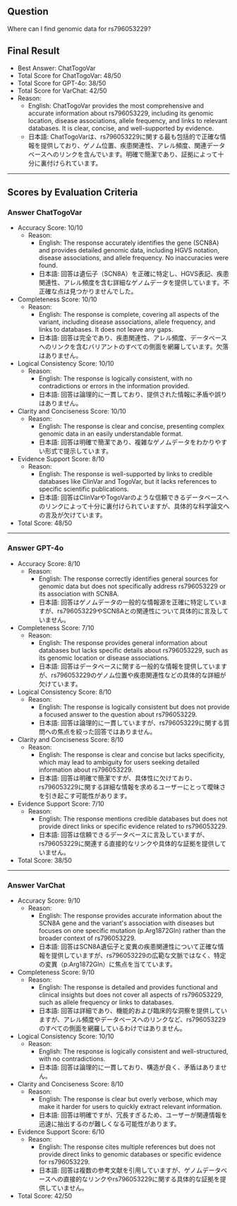 ## Question

Where can I find genomic data for rs796053229?

## Final Result

- Best Answer: ChatTogoVar
- Total Score for ChatTogoVar: 48/50
- Total Score for GPT-4o: 38/50
- Total Score for VarChat: 42/50
- Reason:
  - English: ChatTogoVar provides the most comprehensive and accurate information about rs796053229, including its genomic location, disease associations, allele frequency, and links to relevant databases. It is clear, concise, and well-supported by evidence.
  - 日本語: ChatTogoVarは、rs796053229に関する最も包括的で正確な情報を提供しており、ゲノム位置、疾患関連性、アレル頻度、関連データベースへのリンクを含んでいます。明確で簡潔であり、証拠によって十分に裏付けられています。

---

## Scores by Evaluation Criteria

### Answer ChatTogoVar
- Accuracy Score: 10/10
  - Reason: 
    - English: The response accurately identifies the gene (SCN8A) and provides detailed genomic data, including HGVS notation, disease associations, and allele frequency. No inaccuracies were found.
    - 日本語: 回答は遺伝子（SCN8A）を正確に特定し、HGVS表記、疾患関連性、アレル頻度を含む詳細なゲノムデータを提供しています。不正確な点は見つかりませんでした。
- Completeness Score: 10/10
  - Reason: 
    - English: The response is complete, covering all aspects of the variant, including disease associations, allele frequency, and links to databases. It does not leave any gaps.
    - 日本語: 回答は完全であり、疾患関連性、アレル頻度、データベースへのリンクを含むバリアントのすべての側面を網羅しています。欠落はありません。
- Logical Consistency Score: 10/10
  - Reason: 
    - English: The response is logically consistent, with no contradictions or errors in the information provided.
    - 日本語: 回答は論理的に一貫しており、提供された情報に矛盾や誤りはありません。
- Clarity and Conciseness Score: 10/10
  - Reason: 
    - English: The response is clear and concise, presenting complex genomic data in an easily understandable format.
    - 日本語: 回答は明確で簡潔であり、複雑なゲノムデータをわかりやすい形式で提示しています。
- Evidence Support Score: 8/10
  - Reason: 
    - English: The response is well-supported by links to credible databases like ClinVar and TogoVar, but it lacks references to specific scientific publications.
    - 日本語: 回答はClinVarやTogoVarのような信頼できるデータベースへのリンクによって十分に裏付けられていますが、具体的な科学論文への言及が欠けています。
- Total Score: 48/50

---

### Answer GPT-4o
- Accuracy Score: 8/10
  - Reason: 
    - English: The response correctly identifies general sources for genomic data but does not specifically address rs796053229 or its association with SCN8A.
    - 日本語: 回答はゲノムデータの一般的な情報源を正確に特定していますが、rs796053229やSCN8Aとの関連性について具体的に言及していません。
- Completeness Score: 7/10
  - Reason: 
    - English: The response provides general information about databases but lacks specific details about rs796053229, such as its genomic location or disease associations.
    - 日本語: 回答はデータベースに関する一般的な情報を提供していますが、rs796053229のゲノム位置や疾患関連性などの具体的な詳細が欠けています。
- Logical Consistency Score: 8/10
  - Reason: 
    - English: The response is logically consistent but does not provide a focused answer to the question about rs796053229.
    - 日本語: 回答は論理的に一貫していますが、rs796053229に関する質問への焦点を絞った回答ではありません。
- Clarity and Conciseness Score: 8/10
  - Reason: 
    - English: The response is clear and concise but lacks specificity, which may lead to ambiguity for users seeking detailed information about rs796053229.
    - 日本語: 回答は明確で簡潔ですが、具体性に欠けており、rs796053229に関する詳細な情報を求めるユーザーにとって曖昧さを引き起こす可能性があります。
- Evidence Support Score: 7/10
  - Reason: 
    - English: The response mentions credible databases but does not provide direct links or specific evidence related to rs796053229.
    - 日本語: 回答は信頼できるデータベースに言及していますが、rs796053229に関連する直接的なリンクや具体的な証拠を提供していません。
- Total Score: 38/50

---

### Answer VarChat
- Accuracy Score: 9/10
  - Reason: 
    - English: The response provides accurate information about the SCN8A gene and the variant's association with diseases but focuses on one specific mutation (p.Arg1872Gln) rather than the broader context of rs796053229.
    - 日本語: 回答はSCN8A遺伝子と変異の疾患関連性について正確な情報を提供していますが、rs796053229の広範な文脈ではなく、特定の変異（p.Arg1872Gln）に焦点を当てています。
- Completeness Score: 9/10
  - Reason: 
    - English: The response is detailed and provides functional and clinical insights but does not cover all aspects of rs796053229, such as allele frequency or links to databases.
    - 日本語: 回答は詳細であり、機能的および臨床的な洞察を提供していますが、アレル頻度やデータベースへのリンクなど、rs796053229のすべての側面を網羅しているわけではありません。
- Logical Consistency Score: 10/10
  - Reason: 
    - English: The response is logically consistent and well-structured, with no contradictions.
    - 日本語: 回答は論理的に一貫しており、構造が良く、矛盾はありません。
- Clarity and Conciseness Score: 8/10
  - Reason: 
    - English: The response is clear but overly verbose, which may make it harder for users to quickly extract relevant information.
    - 日本語: 回答は明確ですが、冗長すぎるため、ユーザーが関連情報を迅速に抽出するのが難しくなる可能性があります。
- Evidence Support Score: 6/10
  - Reason: 
    - English: The response cites multiple references but does not provide direct links to genomic databases or specific evidence for rs796053229.
    - 日本語: 回答は複数の参考文献を引用していますが、ゲノムデータベースへの直接的なリンクやrs796053229に関する具体的な証拠を提供していません。
- Total Score: 42/50